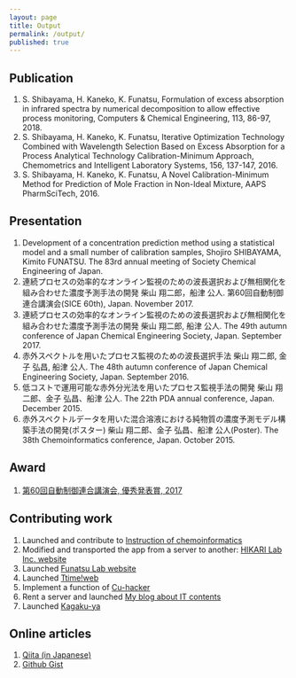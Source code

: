 ```yaml
---
layout: page
title: Output
permalink: /output/
published: true
---
```

## Publication
1. S. Shibayama, H. Kaneko, K. Funatsu, Formulation of excess absorption in infrared spectra by numerical decomposition to allow effective process monitoring, Computers & Chemical Engineering, 113, 86-97, 2018.
1. S. Shibayama, H. Kaneko, K. Funatsu, Iterative Optimization Technology Combined with Wavelength Selection Based on Excess Absorption for a Process Analytical Technology Calibration-Minimum Approach, Chemometrics and Intelligent Laboratory Systems, 156, 137-147, 2016.
1. S. Shibayama, H. Kaneko, K. Funatsu, A Novel Calibration-Minimum Method for Prediction of Mole Fraction in Non-Ideal Mixture, AAPS PharmSciTech, 2016.

## Presentation
1. Development of a concentration prediction method using a statistical model and a small number of calibration samples, Shojiro SHIBAYAMA, Kimito FUNATSU. The 83rd annual meeting of Society Chemical Engineering of Japan.
1. 連続プロセスの効率的なオンライン監視のための波長選択および無相関化を組み合わせた濃度予測手法の開発 柴山 翔二郎，船津 公人. 第60回自動制御連合講演会(SICE 60th), Japan. November 2017.
1. 連続プロセスの効率的なオンライン監視のための波長選択および無相関化を組み合わせた濃度予測手法の開発 柴山 翔二郎, 船津 公人. The 49th autumn conference of Japan Chemical Engineering Society, Japan. September 2017.
1. 赤外スペクトルを用いたプロセス監視のための波長選択手法 柴山 翔二郎, 金子 弘昌, 船津 公人. The 48th autumn conference of Japan Chemical Engineering Society, Japan. September 2016.
1. 低コストで運用可能な赤外分光法を用いたプロセス監視手法の開発 柴山 翔二郎、金子 弘昌、船津 公人. The 22th PDA annual conference, Japan. December 2015.
1. 赤外スペクトルデータを用いた混合溶液における純物質の濃度予測モデル構築手法の開発(ポスター) 柴山 翔二郎、金子 弘昌、船津 公人(Poster). The 38th Chemoinformatics conference, Japan. October 2015.

## Award
1. [第60回自動制御連合講演会, 優秀発表賞, 2017](http://www.sice.or.jp/rengo60/doc/award.html)

## Contributing work
1. Launched and contribute to [Instruction of chemoinformatics](https://funatsu-lab.github.io/open-course-ware/)
1. Modified and transported the app from a server to another: [HIKARI Lab Inc. website](https://www.hikarilab.co.jp)
1. Launched [Funatsu Lab website](http://funatsu.t.u-tokyo.ac.jp)
1. Launched [Ttime!web](http://ut-ttime.net)
1. Implement a function of [Cu-hacker](https://cu-hacker.com)
1. Rent a server and launched [My blog about IT contents](http://loudspeaker.sakura.ne.jp/devblog/)
1. Launched [Kagaku-ya](http://kagakuya.com/)

## Online articles
1. [Qiita (in Japanese)](https://qiita.com/sshojiro)
1. [Github Gist](https://gist.github.com/sshojiro)
